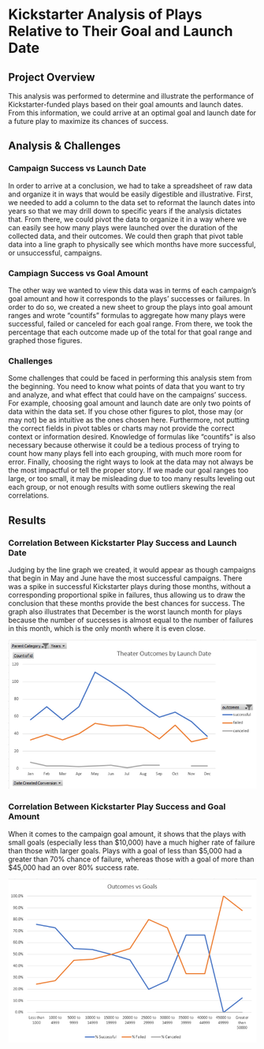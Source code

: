 # Kickstarter Analysis of Plays Relative to Their Goal and Launch Date

## Project Overview

This analysis was performed to determine and illustrate the performance of Kickstarter-funded plays based on their goal amounts and launch dates. From this information, we could arrive at an optimal goal and launch date for a future play to maximize its chances of success.

## Analysis & Challenges

### Campaign Success vs Launch Date

In order to arrive at a conclusion, we had to take a spreadsheet of raw data and organize it in ways that would be easily digestible and illustrative. First, we needed to add a column to the data set to reformat the launch dates into years so that we may drill down to specific years if the analysis dictates that. From there, we could pivot the data to organize it in a way where we can easily see how many plays were launched over the duration of the collected data, and their outcomes. We could then graph that pivot table data into a line graph to physically see which months have more successful, or unsuccessful, campaigns. 

### Campiagn Success vs Goal Amount

The other way we wanted to view this data was in terms of each campaign’s goal amount and how it corresponds to the plays’ successes or failures. In order to do so, we created a new sheet to group the plays into goal amount ranges and wrote “countifs” formulas to aggregate how many plays were successful, failed or canceled for each goal range. From there, we took the percentage that each outcome made up of the total for that goal range and graphed those figures. 

### Challenges

Some challenges that could be faced in performing this analysis stem from the beginning. You need to know what points of data that you want to try and analyze, and what effect that could have on the campaigns’ success. For example, choosing goal amount and launch date are only two points of data within the data set. If you chose other figures to plot, those may (or may not) be as intuitive as the ones chosen here. Furthermore, not putting the correct fields in pivot tables or charts may not provide the correct context or information desired. Knowledge of formulas like “countifs” is also necessary because otherwise it could be a tedious process of trying to count how many plays fell into each grouping, with much more room for error. Finally, choosing the right ways to look at the data may not always be the most impactful or tell the proper story. If we made our goal ranges too large, or too small, it may be misleading due to too many results leveling out each group, or not enough results with some outliers skewing the real correlations.

## Results

### Correlation Between Kickstarter Play Success and Launch Date

Judging by the line graph we created, it would appear as though campaigns that begin in May and June have the most successful campaigns. There was a spike in successful Kickstarter plays during those months, without a corresponding proportional spike in failures, thus allowing us to draw the conclusion that these months provide the best chances for success. The graph also illustrates that December is the worst launch month for plays because the number of successes is almost equal to the number of failures in this month, which is the only month where it is even close. 

![Kickstarter Success vs Launch Date](Theater_Outcomes_vs_Launch.PNG)

### Correlation Between Kickstarter Play Success and Goal Amount

When it comes to the campaign goal amount, it shows that the plays with small goals (especially less than $10,000) have a much higher rate of failure than those with larger goals. Plays with a goal of less than $5,000 had a greater than 70% chance of failure, whereas those with a goal of more than $45,000 had an over 80% success rate.

![Kickstarter Success vs Goal Amount](Outcomes_vs_Goals.PNG)
